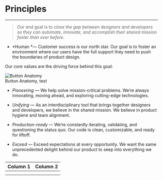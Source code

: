 
# Principles

---

> Our end goal is to *close the gap between designers and developers so they can automate, innovate, and accomplish their shared mission faster than ever before.*

- *Human *— Customer success is our north star. Our goal is to foster an environment where our users have the full support they need to push the boundaries of product design.

Our core values are the driving force behind this goal:

  
![Button Anatomy](https://studio-assets-dev.supernova.io/design-systems/460/f208c380-7ce9-4c42-8ba9-4e85b846f19c.png?Expires=1977609600&Policy=eyJTdGF0ZW1lbnQiOlt7IlJlc291cmNlIjoiaHR0cHM6Ly9zdHVkaW8tYXNzZXRzLWRldi5zdXBlcm5vdmEuaW8vZGVzaWduLXN5c3RlbXMvNDYwL2YyMDhjMzgwLTdjZTktNGM0Mi04YmE5LTRlODViODQ2ZjE5Yy5wbmciLCJDb25kaXRpb24iOnsiRGF0ZUxlc3NUaGFuIjp7IkFXUzpFcG9jaFRpbWUiOjE5Nzc2MDk2MDB9fX1dfQ__&Signature=VIIZvV0TKtog9CgtxLPVYHc4wEpxDISfKII-sRQC3MlJq8r8gD6S5o0ft8fsDUFqgkkwQUkvxK5aunVKqtU6DQbzFjci-z~X~diE6VZw-fV0VVotHDeCxtjYzBTaVSOBLReSmRMnJY2lL5Ea~T0sync5qB2U8aUEdE3AQIyBbLhGJRT1UTMfsJuTIn8rUV4RlxygdOQsc~5J4Lzpdc55Yxt7cI-UxS8eRlj9TrluX2wkMxpOzjimH2YlSnIqsbY8NRefwmthQvIjNDBo3XLD90ubVRPzqPVfFyoWtMh4jctazVSCDRJwerc7roC8NKfh4ggaZMBcVztKQqfMPuywDA__&Key-Pair-Id=APKAJGK34LCCAUR7N6LA)  
Button Anatomy, test  
  


- *Pioneering* — We help solve mission-critical problems. We’re always innovating, moving ahead, and exploring cutting-edge technologies. 

- *Unifying* — As an interdisciplinary tool that brings together designers and developers, we believe in the shared mission. We believe in product hygiene and team alignment.

- *Production-ready* — We’re constantly iterating, validating, and questioning the status quo. Our code is clean, customizable, and ready for liftoff.

- *Exceed* — Exceed expectations at every opportunity. We want the same unprecedented delight behind our product to seep into everything we do.

  
| Column 1 | Column 2 |  
| --- | --- |  
|  |  |  
|  |  |  
